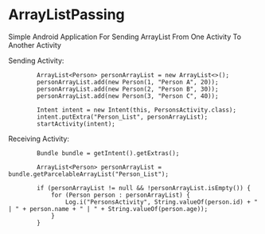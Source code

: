# ArrayListPassing
Simple Android Application For Sending ArrayList From One Activity To Another Activity

Sending Activity:
```
		ArrayList<Person> personArrayList = new ArrayList<>();
        personArrayList.add(new Person(1, "Person A", 20));
        personArrayList.add(new Person(2, "Person B", 30));
        personArrayList.add(new Person(3, "Person C", 40));

        Intent intent = new Intent(this, PersonsActivity.class);
        intent.putExtra("Person_List", personArrayList);
        startActivity(intent);
```

Receiving Activity:
```
		Bundle bundle = getIntent().getExtras();

        ArrayList<Person> personArrayList = bundle.getParcelableArrayList("Person_List");

        if (personArrayList != null && !personArrayList.isEmpty()) {
            for (Person person : personArrayList) {
                Log.i("PersonsActivity", String.valueOf(person.id) + " | " + person.name + " | " + String.valueOf(person.age));
            }
        }
```
